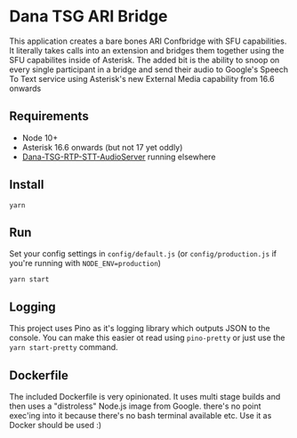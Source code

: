 # Dana TSG ARI Bridge

This application creates a bare bones ARI Confbridge with SFU capabilities. It literally takes calls into an extension and bridges them together using the SFU capabilites inside of Asterisk. The added bit is the ability to snoop on every single participant in a bridge and send their audio to Google's Speech To Text service using Asterisk's new External Media capability from 16.6 onwards

## Requirements

* Node 10+
* Asterisk 16.6 onwards (but not 17 yet oddly)
* [Dana-TSG-RTP-STT-AudioServer](https://github.com/nimbleape/dana-tsg-rtp-stt-audioserver) running elsewhere

## Install

```
yarn
```

## Run

Set your config settings in `config/default.js` (or `config/production.js` if you're running with `NODE_ENV=production`)

```
yarn start
```

## Logging

This project uses Pino as it's logging library which outputs JSON to the console. You can make this easier ot read using `pino-pretty` or just use the `yarn start-pretty` command.

## Dockerfile

The included Dockerfile is very opinionated. It uses multi stage builds and then uses a "distroless" Node.js image from Google. there's no point exec'ing into it because there's no bash terminal available etc. Use it as Docker should be used :)
